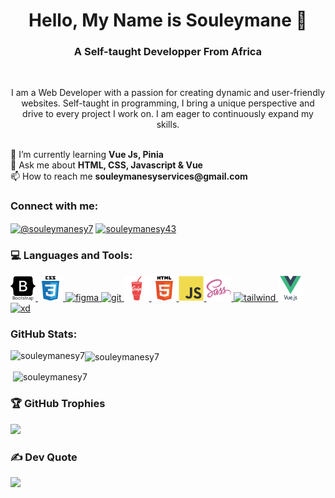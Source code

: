 <h1 align="center">Hello, My Name is Souleymane 👋</h1> 
<h3 align="center">A Self-taught Developper From Africa</h3>
<br>
<p align="center">I am a Web Developer with a passion for creating dynamic and user-friendly websites. Self-taught in programming, I bring a unique perspective and drive to every project I work on. I am eager to continuously expand my skills.</p>
<br>
🌱 I’m currently learning <strong>Vue Js, Pinia</strong><br> 
💬 Ask me about <strong>HTML, CSS, Javascript & Vue</strong><br>
📫 How to reach me <strong> souleymanesyservices@gmail.com </strong>

<h3 align="left">Connect with me:</h3>
<p align="left">
<a href="https://codepen.io/@souleymanesy7" target="blank"><img align="center" src="https://raw.githubusercontent.com/rahuldkjain/github-profile-readme-generator/master/src/images/icons/Social/codepen.svg" alt="@souleymanesy7" height="30" width="40" /></a>
<a href="https://twitter.com/souleymanesy43" target="blank"><img align="center" src="https://raw.githubusercontent.com/rahuldkjain/github-profile-readme-generator/master/src/images/icons/Social/twitter.svg" alt="souleymanesy43" height="30" width="40" /></a>
</p>

<h3 align="left">💻 Languages and Tools:</h3>
<p align="left"> <a href="https://getbootstrap.com" target="_blank" rel="noreferrer"> <img src="https://raw.githubusercontent.com/devicons/devicon/master/icons/bootstrap/bootstrap-plain-wordmark.svg" alt="bootstrap" width="40" height="40"/> </a> <a href="https://www.w3schools.com/css/" target="_blank" rel="noreferrer"> <img src="https://raw.githubusercontent.com/devicons/devicon/master/icons/css3/css3-original-wordmark.svg" alt="css3" width="40" height="40"/> </a> <a href="https://www.figma.com/" target="_blank" rel="noreferrer"> <img src="https://www.vectorlogo.zone/logos/figma/figma-icon.svg" alt="figma" width="40" height="40"/> </a> <a href="https://git-scm.com/" target="_blank" rel="noreferrer"> <img src="https://www.vectorlogo.zone/logos/git-scm/git-scm-icon.svg" alt="git" width="40" height="40"/> </a> <a href="https://gulpjs.com" target="_blank" rel="noreferrer"> <img src="https://raw.githubusercontent.com/devicons/devicon/master/icons/gulp/gulp-plain.svg" alt="gulp" width="40" height="40"/> </a> <a href="https://www.w3.org/html/" target="_blank" rel="noreferrer"> <img src="https://raw.githubusercontent.com/devicons/devicon/master/icons/html5/html5-original-wordmark.svg" alt="html5" width="40" height="40"/> </a> <a href="https://developer.mozilla.org/en-US/docs/Web/JavaScript" target="_blank" rel="noreferrer"> <img src="https://raw.githubusercontent.com/devicons/devicon/master/icons/javascript/javascript-original.svg" alt="javascript" width="40" height="40"/> </a> <a href="https://sass-lang.com" target="_blank" rel="noreferrer"> <img src="https://raw.githubusercontent.com/devicons/devicon/master/icons/sass/sass-original.svg" alt="sass" width="40" height="40"/> </a> <a href="https://tailwindcss.com/" target="_blank" rel="noreferrer"> <img src="https://www.vectorlogo.zone/logos/tailwindcss/tailwindcss-icon.svg" alt="tailwind" width="40" height="40"/> </a> <a href="https://vuejs.org/" target="_blank" rel="noreferrer"> <img src="https://raw.githubusercontent.com/devicons/devicon/master/icons/vuejs/vuejs-original-wordmark.svg" alt="vuejs" width="40" height="40"/> </a> <a href="https://www.adobe.com/products/xd.html" target="_blank" rel="noreferrer"> <img src="https://cdn.worldvectorlogo.com/logos/adobe-xd.svg" alt="xd" width="40" height="40"/> </a> </p>


<h3 align="left">GitHub Stats:</h3>
<p><img align="left" src="https://github-readme-stats.vercel.app/api?username=SouleymaneSy7&theme=dracula&hide_border=false&include_all_commits=true&count_private=false" alt="souleymanesy7" /></p>

<p><img align="center" src="https://github-readme-streak-stats.herokuapp.com/?user=SouleymaneSy7&theme=dracula&hide_border=false" alt="souleymanesy7" /></p>

<p>&nbsp;<img align="center" src="https://github-readme-stats.vercel.app/api/top-langs/?username=SouleymaneSy7&theme=dracula&hide_border=false&include_all_commits=false&count_private=false&layout=compact" alt="souleymanesy7" /></p>



<h3 align="left">🏆 GitHub Trophies</h3>

![](https://github-profile-trophy.vercel.app/?username=SouleymaneSy7&theme=dracula&no-frame=true&no-bg=false&margin-w=4)


### ✍️ Dev Quote
![](https://quotes-github-readme.vercel.app/api?type=vetical&theme=tokyonight)

